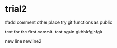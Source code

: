 # trial2
#add comment other place
try git functions as public

test for the first commit.
test again
gkhhkfgjhfgk

new line
newline2


